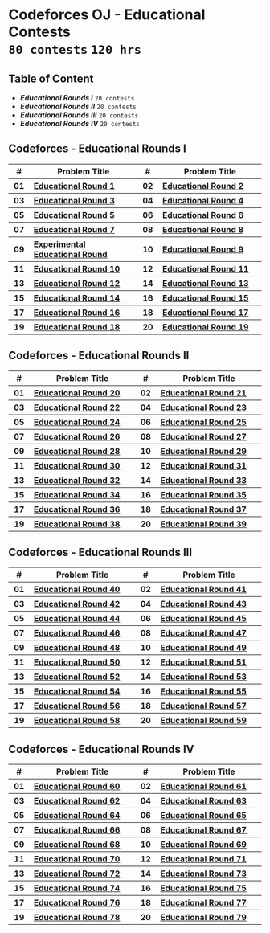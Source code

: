 # Codeforces OJ - Educational Contests <br> `80 contests` `120 hrs`

## Table of Content

- ***Educational Rounds I***   `20 contests`
- ***Educational Rounds II***  `20 contests`
- ***Educational Rounds III*** `20 contests`
- ***Educational Rounds IV***  `20 contests`

## Codeforces - Educational Rounds I

<table>
    <head>
        <tr>
<th align="center">#</th>
<th align="center" width="600px">Problem Title</th>
<th align="center">#</th>
<th align="center" width="600px">Problem Title</th>
        </tr>
    </head>
    <tbody>
        <tr>
<th align="center" width="50px">01</th><th align="left" width="550px"><a href="https://codeforces.com/contest/598">Educational Round 1</a></th>
<th align="center" width="50px">02</th><th align="left" width="550px"><a href="https://codeforces.com/contest/600">Educational Round 2</a></th>
        </tr>
        <tr>
<th align="center" width="50px">03</th><th align="left" width="550px"><a href="https://codeforces.com/contest/609">Educational Round 3</a></th>
<th align="center" width="50px">04</th><th align="left" width="550px"><a href="https://codeforces.com/contest/612">Educational Round 4</a></th>
        </tr>
        <tr>
<th align="center" width="50px">05</th><th align="left" width="550px"><a href="https://codeforces.com/contest/616">Educational Round 5</a></th>
<th align="center" width="50px">06</th><th align="left" width="550px"><a href="https://codeforces.com/contest/620">Educational Round 6</a></th>
        </tr>
        <tr>
<th align="center" width="50px">07</th><th align="left" width="550px"><a href="https://codeforces.com/contest/622">Educational Round 7</a></th>
<th align="center" width="50px">08</th><th align="left" width="550px"><a href="https://codeforces.com/contest/628">Educational Round 8</a></th>
        </tr>
        <tr>
<th align="center" width="50px">09</th><th align="left" width="550px"><a href="https://codeforces.com/contest/630">Experimental Educational Round</a></th>
<th align="center" width="50px">10</th><th align="left" width="550px"><a href="https://codeforces.com/contest/632">Educational Round 9</a></th>
        </tr>
        <tr>
<th align="center" width="50px">11</th><th align="left" width="550px"><a href="https://codeforces.com/contest/652">Educational Round 10</a></th>
<th align="center" width="50px">12</th><th align="left" width="550px"><a href="https://codeforces.com/contest/660">Educational Round 11</a></th>
        </tr>
        <tr>
<th align="center" width="50px">13</th><th align="left" width="550px"><a href="https://codeforces.com/contest/665">Educational Round 12</a></th>
<th align="center" width="50px">14</th><th align="left" width="550px"><a href="https://codeforces.com/contest/678">Educational Round 13</a></th>
        </tr>
        <tr>
<th align="center" width="50px">15</th><th align="left" width="550px"><a href="https://codeforces.com/contest/691">Educational Round 14</a></th>
<th align="center" width="50px">16</th><th align="left" width="550px"><a href="https://codeforces.com/contest/702">Educational Round 15</a></th>
        </tr>
        <tr>
<th align="center" width="50px">17</th><th align="left" width="550px"><a href="https://codeforces.com/contest/710">Educational Round 16</a></th>
<th align="center" width="50px">18</th><th align="left" width="550px"><a href="https://codeforces.com/contest/762">Educational Round 17</a></th>
        </tr>
        <tr>
<th align="center" width="50px">19</th><th align="left" width="550px"><a href="https://codeforces.com/contest/792">Educational Round 18</a></th>
<th align="center" width="50px">20</th><th align="left" width="550px"><a href="https://codeforces.com/contest/797">Educational Round 19</a></th>
        </tr>
    </tbody>
</table>

## Codeforces - Educational Rounds II

<table>
    <head>
        <tr>
<th align="center">#</th>
<th align="center" width="600px">Problem Title</th>
<th align="center">#</th>
<th align="center" width="600px">Problem Title</th>
        </tr>
    </head>
    <tbody>
        <tr>
<th align="center" width="50px">01</th><th align="left" width="550px"><a href="https://codeforces.com/contest/803">Educational Round 20</a></th>
<th align="center" width="50px">02</th><th align="left" width="550px"><a href="https://codeforces.com/contest/808">Educational Round 21</a></th>
        </tr>
        <tr>
<th align="center" width="50px">03</th><th align="left" width="550px"><a href="https://codeforces.com/contest/813">Educational Round 22</a></th>
<th align="center" width="50px">04</th><th align="left" width="550px"><a href="https://codeforces.com/contest/817">Educational Round 23</a></th>
        </tr>
        <tr>
<th align="center" width="50px">05</th><th align="left" width="550px"><a href="https://codeforces.com/contest/818">Educational Round 24</a></th>
<th align="center" width="50px">06</th><th align="left" width="550px"><a href="https://codeforces.com/contest/825">Educational Round 25</a></th>
        </tr>
        <tr>
<th align="center" width="50px">07</th><th align="left" width="550px"><a href="https://codeforces.com/contest/837">Educational Round 26</a></th>
<th align="center" width="50px">08</th><th align="left" width="550px"><a href="https://codeforces.com/contest/845">Educational Round 27</a></th>
        </tr>
        <tr>
<th align="center" width="50px">09</th><th align="left" width="550px"><a href="https://codeforces.com/contest/846">Educational Round 28</a></th>
<th align="center" width="50px">10</th><th align="left" width="550px"><a href="https://codeforces.com/contest/863">Educational Round 29</a></th>
        </tr>
        <tr>
<th align="center" width="50px">11</th><th align="left" width="550px"><a href="https://codeforces.com/contest/873">Educational Round 30</a></th>
<th align="center" width="50px">12</th><th align="left" width="550px"><a href="https://codeforces.com/contest/884">Educational Round 31</a></th>
        </tr>
        <tr>
<th align="center" width="50px">13</th><th align="left" width="550px"><a href="https://codeforces.com/contest/888">Educational Round 32</a></th>
<th align="center" width="50px">14</th><th align="left" width="550px"><a href="https://codeforces.com/contest/893">Educational Round 33</a></th>
        </tr>
        <tr>
<th align="center" width="50px">15</th><th align="left" width="550px"><a href="https://codeforces.com/contest/903">Educational Round 34</a></th>
<th align="center" width="50px">16</th><th align="left" width="550px"><a href="https://codeforces.com/contest/911">Educational Round 35</a></th>
        </tr>
        <tr>
<th align="center" width="50px">17</th><th align="left" width="550px"><a href="https://codeforces.com/contest/915">Educational Round 36</a></th>
<th align="center" width="50px">18</th><th align="left" width="550px"><a href="https://codeforces.com/contest/920">Educational Round 37</a></th>
        </tr>
        <tr>
<th align="center" width="50px">19</th><th align="left" width="550px"><a href="https://codeforces.com/contest/938">Educational Round 38</a></th>
<th align="center" width="50px">20</th><th align="left" width="550px"><a href="https://codeforces.com/contest/946">Educational Round 39</a></th>
        </tr>
    </tbody>
</table>

## Codeforces - Educational Rounds III

<table>
    <head>
        <tr>
<th align="center">#</th>
<th align="center" width="600px">Problem Title</th>
<th align="center">#</th>
<th align="center" width="600px">Problem Title</th>
        </tr>
    </head>
    <tbody>
        <tr>
<th align="center" width="50px">01</th><th align="left" width="550px"><a href="https://codeforces.com/contest/954">Educational Round 40</a></th>
<th align="center" width="50px">02</th><th align="left" width="550px"><a href="https://codeforces.com/contest/961">Educational Round 41</a></th>
        </tr>
        <tr>
<th align="center" width="50px">03</th><th align="left" width="550px"><a href="https://codeforces.com/contest/962">Educational Round 42</a></th>
<th align="center" width="50px">04</th><th align="left" width="550px"><a href="https://codeforces.com/contest/976">Educational Round 43</a></th>
        </tr>
        <tr>
<th align="center" width="50px">05</th><th align="left" width="550px"><a href="https://codeforces.com/contest/985">Educational Round 44</a></th>
<th align="center" width="50px">06</th><th align="left" width="550px"><a href="https://codeforces.com/contest/990">Educational Round 45</a></th>
        </tr>
        <tr>
<th align="center" width="50px">07</th><th align="left" width="550px"><a href="https://codeforces.com/contest/1000">Educational Round 46</a></th>
<th align="center" width="50px">08</th><th align="left" width="550px"><a href="https://codeforces.com/contest/1009">Educational Round 47</a></th>
        </tr>
        <tr>
<th align="center" width="50px">09</th><th align="left" width="550px"><a href="https://codeforces.com/contest/1016">Educational Round 48</a></th>
<th align="center" width="50px">10</th><th align="left" width="550px"><a href="https://codeforces.com/contest/1027">Educational Round 49</a></th>
        </tr>
        <tr>
<th align="center" width="50px">11</th><th align="left" width="550px"><a href="https://codeforces.com/contest/1036">Educational Round 50</a></th>
<th align="center" width="50px">12</th><th align="left" width="550px"><a href="https://codeforces.com/contest/1051">Educational Round 51</a></th>
        </tr>
        <tr>
<th align="center" width="50px">13</th><th align="left" width="550px"><a href="https://codeforces.com/contest/1065">Educational Round 52</a></th>
<th align="center" width="50px">14</th><th align="left" width="550px"><a href="https://codeforces.com/contest/1073">Educational Round 53</a></th>
        </tr>
        <tr>
<th align="center" width="50px">15</th><th align="left" width="550px"><a href="https://codeforces.com/contest/1076">Educational Round 54</a></th>
<th align="center" width="50px">16</th><th align="left" width="550px"><a href="https://codeforces.com/contest/1082">Educational Round 55</a></th>
        </tr>
        <tr>
<th align="center" width="50px">17</th><th align="left" width="550px"><a href="https://codeforces.com/contest/1093">Educational Round 56</a></th>
<th align="center" width="50px">18</th><th align="left" width="550px"><a href="https://codeforces.com/contest/1096">Educational Round 57</a></th>
        </tr>
        <tr>
<th align="center" width="50px">19</th><th align="left" width="550px"><a href="https://codeforces.com/contest/1101">Educational Round 58</a></th>
<th align="center" width="50px">20</th><th align="left" width="550px"><a href="https://codeforces.com/contest/1107">Educational Round 59</a></th>
        </tr>
    </tbody>
</table>

## Codeforces - Educational Rounds IV

<table>
    <head>
        <tr>
<th align="center">#</th>
<th align="center" width="600px">Problem Title</th>
<th align="center">#</th>
<th align="center" width="600px">Problem Title</th>
        </tr>
    </head>
    <tbody>
        <tr>
<th align="center" width="50px">01</th><th align="left" width="550px"><a href="https://codeforces.com/contest/1117">Educational Round 60</a></th>
<th align="center" width="50px">02</th><th align="left" width="550px"><a href="https://codeforces.com/contest/1132">Educational Round 61</a></th>
        </tr>
        <tr>
<th align="center" width="50px">03</th><th align="left" width="550px"><a href="https://codeforces.com/contest/1140">Educational Round 62</a></th>
<th align="center" width="50px">04</th><th align="left" width="550px"><a href="https://codeforces.com/contest/1155">Educational Round 63</a></th>
        </tr>
        <tr>
<th align="center" width="50px">05</th><th align="left" width="550px"><a href="https://codeforces.com/contest/1156">Educational Round 64</a></th>
<th align="center" width="50px">06</th><th align="left" width="550px"><a href="https://codeforces.com/contest/1167">Educational Round 65</a></th>
        </tr>
        <tr>
<th align="center" width="50px">07</th><th align="left" width="550px"><a href="https://codeforces.com/contest/1175">Educational Round 66</a></th>
<th align="center" width="50px">08</th><th align="left" width="550px"><a href="https://codeforces.com/contest/1187">Educational Round 67</a></th>
        </tr>
        <tr>
<th align="center" width="50px">09</th><th align="left" width="550px"><a href="https://codeforces.com/contest/1194">Educational Round 68</a></th>
<th align="center" width="50px">10</th><th align="left" width="550px"><a href="https://codeforces.com/contest/1197">Educational Round 69</a></th>
        </tr>
        <tr>
<th align="center" width="50px">11</th><th align="left" width="550px"><a href="https://codeforces.com/contest/1202">Educational Round 70</a></th>
<th align="center" width="50px">12</th><th align="left" width="550px"><a href="https://codeforces.com/contest/1207">Educational Round 71</a></th>
        </tr>
        <tr>
<th align="center" width="50px">13</th><th align="left" width="550px"><a href="https://codeforces.com/contest/1217">Educational Round 72</a></th>
<th align="center" width="50px">14</th><th align="left" width="550px"><a href="https://codeforces.com/contest/1221">Educational Round 73</a></th>
        </tr>
        <tr>
<th align="center" width="50px">15</th><th align="left" width="550px"><a href="https://codeforces.com/contest/1238">Educational Round 74</a></th>
<th align="center" width="50px">16</th><th align="left" width="550px"><a href="https://codeforces.com/contest/1251">Educational Round 75</a></th>
        </tr>
        <tr>
<th align="center" width="50px">17</th><th align="left" width="550px"><a href="https://codeforces.com/contest/1257">Educational Round 76</a></th>
<th align="center" width="50px">18</th><th align="left" width="550px"><a href="https://codeforces.com/contest/1260">Educational Round 77</a></th>
        </tr>
        <tr>
<th align="center" width="50px">19</th><th align="left" width="550px"><a href="https://codeforces.com/contest/1278">Educational Round 78</a></th>
<th align="center" width="50px">20</th><th align="left" width="550px"><a href="https://codeforces.com/contest/1279">Educational Round 79</a></th>
        </tr>
    </tbody>
</table>
